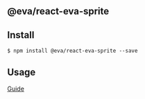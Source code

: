 ## @eva/react-eva-sprite

## Install

```
$ npm install @eva/react-eva-sprite --save
```

## Usage

[Guide](https://yuque.com/eva/react-eva/sprite)
